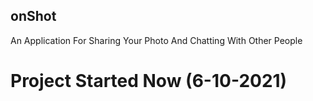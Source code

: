 ## onShot
An Application For Sharing Your Photo And Chatting With Other People 

# Project Started Now (6-10-2021)
